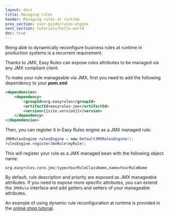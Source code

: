 ```yaml
---
layout: docs
title: Managing rules
header: Managing rules at runtime
prev_section: user-guide/rules-engine
next_section: tutorials/hello-world
doc: true
---
```


Being able to dynamically reconfigure business rules at runtime in production systems is a recurrent requirement.

Thanks to JMX, Easy Rules can expose rules attributes to be managed via any JMX compliant client.

To make your rule manageable via JMX, first you need to add the following dependency to your **_pom.xml_**:

```xml
<dependencies>
    <dependency>
        <groupId>org.easyrules</groupId>
        <artifactId>easyrules-jmx</artifactId>
        <version>{{site.version}}</version>
    </dependency>
</dependencies>
```

Then, you can register it in Easy Rules engine as a JMX managed rule:

```java
JMXRulesEngine rulesEngine = new DefaultJMXRulesEngine();
rulesEngine.registerJmxRule(myRule);
```

This will register your rule as a JMX managed bean with the following object name:

`org.easyrules.core.jmx:type=YourRuleClassName,name=YourRuleName`

By default, rule description and priority are exposed as JMX manageable attributes.
If you need to expose more specific attributes, you can extend the `JMXRule` interface and add getters and setters of your manageable attributes.

An example of using dynamic rule reconfiguration at runtime is provided in the [online shop tutorial]({{site.url}}/tutorials/dynamic-configuration.html).
